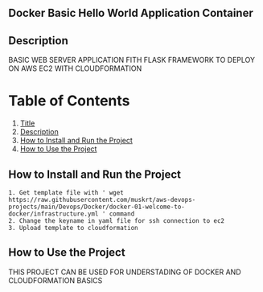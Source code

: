  ## Docker Basic Hello World Application Container

 ## Description
 BASIC WEB SERVER APPLICATION FITH FLASK 
 FRAMEWORK TO DEPLOY ON AWS EC2 WITH CLOUDFORMATION

 # Table of Contents
 
1. [Title](##Docker-Basic-Hello-World-Application-Container)
2. [Description](#Description)
3. [How to Install and Run the Project](#How-to-Install-and-Run-the-Project)
4. [How to Use the Project](#How-to-Use-the-Project) 


 ## How to Install and Run the Project
```AWS
1. Get template file with ' wget https://raw.githubusercontent.com/muskrt/aws-devops-projects/main/Devops/Docker/docker-01-welcome-to-docker/infrastructure.yml ' command
2. Change the keyname in yaml file for ssh connection to ec2
3. Upload template to cloudformation 
```

 ## How to Use the Project
 THIS PROJECT CAN BE USED FOR UNDERSTADING OF DOCKER AND CLOUDFORMATION BASICS
